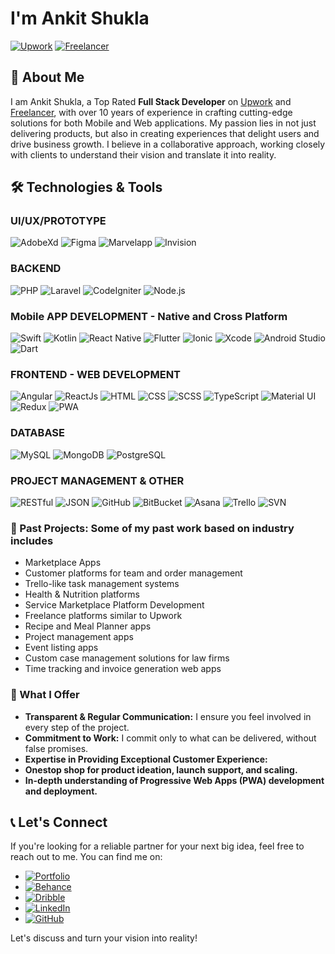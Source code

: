 # I'm Ankit Shukla

[![Upwork](https://img.shields.io/badge/Upwork-Top%20Rated-brightgreen)](https://www.upwork.com/freelancers/ankitmvpexpert)
[![Freelancer](https://img.shields.io/badge/Freelancer-Top%20Rated-blue)](https://www.freelancer.com/u/Ankits29.html)

## 🚀 About Me

I am Ankit Shukla, a Top Rated **Full Stack Developer** on [Upwork](https://www.upwork.com/freelancers/ankitmvpexpert) and [Freelancer](https://www.freelancer.com/u/Ankits29.html), with over 10 years of experience in crafting cutting-edge solutions for both Mobile and Web applications. My passion lies in not just delivering products, but also in creating experiences that delight users and drive business growth. I believe in a collaborative approach, working closely with clients to understand their vision and translate it into reality.

## 🛠️ Technologies & Tools

### UI/UX/PROTOTYPE
![AdobeXd](https://img.shields.io/badge/-AdobeXd-FF26BE?style=flat-square&logo=adobe-xd&logoColor=white)
![Figma](https://img.shields.io/badge/-Figma-F24E1E?style=flat-square&logo=figma&logoColor=white)
![Marvelapp](https://img.shields.io/badge/-Marvelapp-FF0000?style=flat-square&logo=marvel&logoColor=white)
![Invision](https://img.shields.io/badge/-Invision-FF3366?style=flat-square&logo=invision&logoColor=white)

### BACKEND
![PHP](https://img.shields.io/badge/-PHP-777BB4?style=flat-square&logo=php&logoColor=white)
![Laravel](https://img.shields.io/badge/-Laravel-FF2D20?style=flat-square&logo=laravel&logoColor=white)
![CodeIgniter](https://img.shields.io/badge/-CodeIgniter-EE4623?style=flat-square&logo=codeigniter&logoColor=white)
![Node.js](https://img.shields.io/badge/-Node.js-339933?style=flat-square&logo=node.js&logoColor=white)

### Mobile APP DEVELOPMENT - Native and Cross Platform
![Swift](https://img.shields.io/badge/-Swift-FA7343?style=flat-square&logo=swift&logoColor=white)
![Kotlin](https://img.shields.io/badge/-Kotlin-0095D5?style=flat-square&logo=kotlin&logoColor=white)
![React Native](https://img.shields.io/badge/-React%20Native-61DAFB?style=flat-square&logo=react&logoColor=white)
![Flutter](https://img.shields.io/badge/-Flutter-02569B?style=flat-square&logo=flutter&logoColor=white)
![Ionic](https://img.shields.io/badge/-Ionic-3880FF?style=flat-square&logo=ionic&logoColor=white)
![Xcode](https://img.shields.io/badge/-Xcode-147EFB?style=flat-square&logo=xcode&logoColor=white)
![Android Studio](https://img.shields.io/badge/-Android%20Studio-3DDC84?style=flat-square&logo=android-studio&logoColor=white)
![Dart](https://img.shields.io/badge/-Dart-0175C2?style=flat-square&logo=dart&logoColor=white)

### FRONTEND - WEB DEVELOPMENT
![Angular](https://img.shields.io/badge/-Angular-DD0031?style=flat-square&logo=angular&logoColor=white)
![ReactJs](https://img.shields.io/badge/-ReactJs-61DAFB?style=flat-square&logo=react&logoColor=white)
![HTML](https://img.shields.io/badge/-HTML-E34F26?style=flat-square&logo=html5&logoColor=white)
![CSS](https://img.shields.io/badge/-CSS-1572B6?style=flat-square&logo=css3&logoColor=white)
![SCSS](https://img.shields.io/badge/-SCSS-CC6699?style=flat-square&logo=sass&logoColor=white)
![TypeScript](https://img.shields.io/badge/-TypeScript-007ACC?style=flat-square&logo=typescript&logoColor=white)
![Material UI](https://img.shields.io/badge/-Material%20UI-0081CB?style=flat-square&logo=material-ui&logoColor=white)
![Redux](https://img.shields.io/badge/-Redux-764ABC?style=flat-square&logo=redux&logoColor=white)
![PWA](https://img.shields.io/badge/-PWA-FF9800?style=flat-square&logo=pwa&logoColor=white)

### DATABASE
![MySQL](https://img.shields.io/badge/-MySQL-4479A1?style=flat-square&logo=mysql&logoColor=white)
![MongoDB](https://img.shields.io/badge/-MongoDB-47A248?style=flat-square&logo=mongodb&logoColor=white)
![PostgreSQL](https://img.shields.io/badge/-PostgreSQL-336791?style=flat-square&logo=postgresql&logoColor=white)

### PROJECT MANAGEMENT & OTHER
![RESTful](https://img.shields.io/badge/-RESTful-FF5733?style=flat-square&logo=restful&logoColor=white)
![JSON](https://img.shields.io/badge/-JSON-000000?style=flat-square&logo=json&logoColor=white)
![GitHub](https://img.shields.io/badge/-GitHub-181717?style=flat-square&logo=github&logoColor=white)
![BitBucket](https://img.shields.io/badge/-BitBucket-0052CC?style=flat-square&logo=bitbucket&logoColor=white)
![Asana](https://img.shields.io/badge/-Asana-273347?style=flat-square&logo=asana&logoColor=white)
![Trello](https://img.shields.io/badge/-Trello-0079BF?style=flat-square&logo=trello&logoColor=white)
![SVN](https://img.shields.io/badge/-SVN-809CC9?style=flat-square&logo=svn&logoColor=white)


### 💼 Past Projects: Some of my past work based on industry includes

- Marketplace Apps
- Customer platforms for team and order management
- Trello-like task management systems
- Health & Nutrition platforms
- Service Marketplace Platform Development
- Freelance platforms similar to Upwork
- Recipe and Meal Planner apps
- Project management apps
- Event listing apps
- Custom case management solutions for law firms
- Time tracking and invoice generation web apps

### 🔧 What I Offer

- **Transparent & Regular Communication:** I ensure you feel involved in every step of the project.
- **Commitment to Work:** I commit only to what can be delivered, without false promises.
- **Expertise in Providing Exceptional Customer Experience:**
- **Onestop shop for product ideation, launch support, and scaling.**
- **In-depth understanding of Progressive Web Apps (PWA) development and deployment.**


## 📞 Let's Connect
If you're looking for a reliable partner for your next big idea, feel free to reach out to me. You can find me on:

- [![Portfolio](https://img.shields.io/badge/-Portfolio-black?style=flat-square&logo=google-drive&logoColor=white)](https://drive.google.com/file/d/1PnOZAHX68K_OWZUc4sR7Sb3IRSGot516/view?usp=sharing)
- [![Behance](https://img.shields.io/badge/-Behance-blue?style=flat-square&logo=behance&logoColor=white)](https://www.behance.net/Ankits)
- [![Dribble](https://img.shields.io/badge/-Dribbble-orange?style=flat-square&logo=dribbble&logoColor=white)](https://dribbble.com/ankits)
- [![LinkedIn](https://img.shields.io/badge/-LinkedIn-blue?style=flat-square&logo=linkedin&logoColor=white)](https://in.linkedin.com/in/ankit-shukla-appdeveloper)
- [![GitHub](https://img.shields.io/badge/-GitHub-black?style=flat-square&logo=github&logoColor=white)](https://github.com/Ankits29)

Let's discuss and turn your vision into reality!


